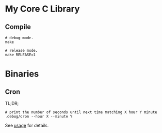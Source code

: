 # My Core C Library

## Compile

```
# debug mode.
make

# release mode.
make RELEASE=1
```

# Binaries

## Cron

TL;DR;

    # print the number of seconds until next time matching X hour Y minute
    .debug/cron --hour X --minute Y

See [usage](cmd/cron/cron.1) for details.

